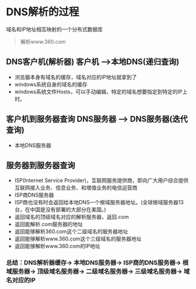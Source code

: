 # DNS解析的过程
域名和IP地址相互映射的一个分布式数据库
> 解析www.360.com
## DNS客户机(解析器)   客户机 -->本地DNS(递归查询) 
* 浏览器本身有域名的缓存，域名对应的IP地址就拿到了
* windows系统自身的域名的缓存
* windows系统文件Hosts，可以手动编辑，特定的域名想要指定到特定的IP上时。
## 客户机到服务器查询   DNS服务器 --> DNS服务器(迭代查询)
* 本地DNS服务器
## 服务器到服务器查询
* ISP(Internet Service Provider)，互联网服务提供商，即向广大用户综合提供互联网接入业务、信息业务、和增值业务的电信运营商
* ISP商DNS服务器
* ISP商也没有时会返回给本地DNS一个根域服务器地址。(全球根域服务器13台，在中国是没有部署的大部分在美国。)
* 返回域名的顶级域名对应的解析服务器，返回.com
* 返回能解析.com服务器的地址
* 返回能够解析360.com这个二级域名的服务器地址
* 返回能够解析www.360.com这个三级域名的服务器地址
* 返回能够解析www.360.com的IP地址

### 总结：DNS解析器缓存-> 本地DNS服务器-> ISP商的DNS服务器-> 根域服务器-> 顶级域名服务器-> 二级域名服务器-> 三级域名服务器-> 域名对应的IP